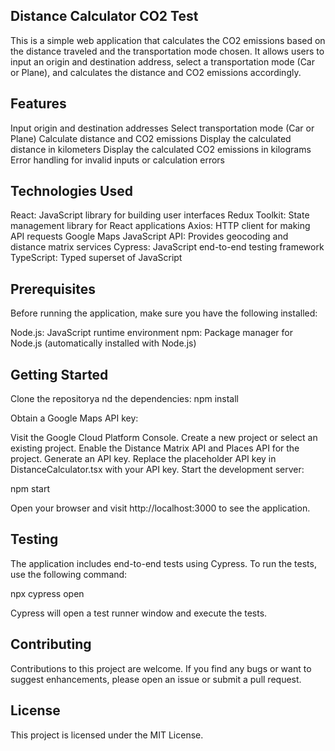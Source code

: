 ## Distance Calculator CO2 Test
This is a simple web application that calculates the CO2 emissions based on the distance traveled and the transportation mode chosen. It allows users to input an origin and destination address, select a transportation mode (Car or Plane), and calculates the distance and CO2 emissions accordingly.

## Features
Input origin and destination addresses
Select transportation mode (Car or Plane)
Calculate distance and CO2 emissions
Display the calculated distance in kilometers
Display the calculated CO2 emissions in kilograms
Error handling for invalid inputs or calculation errors

## Technologies Used
React: JavaScript library for building user interfaces
Redux Toolkit: State management library for React applications
Axios: HTTP client for making API requests
Google Maps JavaScript API: Provides geocoding and distance matrix services
Cypress: JavaScript end-to-end testing framework
TypeScript: Typed superset of JavaScript

## Prerequisites
Before running the application, make sure you have the following installed:

Node.js: JavaScript runtime environment
npm: Package manager for Node.js (automatically installed with Node.js)

## Getting Started
Clone the repositorya nd the dependencies:
npm install

Obtain a Google Maps API key:

Visit the Google Cloud Platform Console.
Create a new project or select an existing project.
Enable the Distance Matrix API and Places API for the project.
Generate an API key.
Replace the placeholder API key in DistanceCalculator.tsx with your API key.
Start the development server:

npm start

Open your browser and visit http://localhost:3000 to see the application.

## Testing
The application includes end-to-end tests using Cypress. To run the tests, use the following command:

npx cypress open 

Cypress will open a test runner window and execute the tests.

## Contributing
Contributions to this project are welcome. If you find any bugs or want to suggest enhancements, please open an issue or submit a pull request.

## License
This project is licensed under the MIT License.